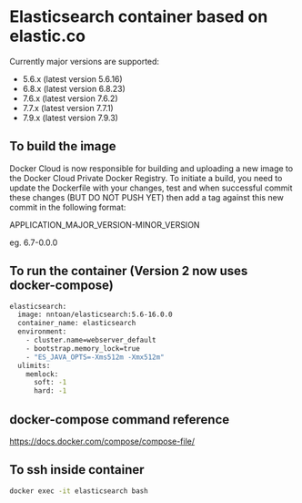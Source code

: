 # Elasticsearch container based on elastic.co

Currently major versions are supported:
- 5.6.x (latest version 5.6.16)
- 6.8.x (latest version 6.8.23)
- 7.6.x (latest version 7.6.2)
- 7.7.x (latest version 7.7.1)
- 7.9.x (latest version 7.9.3)

## To build the image
Docker Cloud is now responsible for building and uploading a new image to the Docker Cloud Private Docker Registry.
To initiate a build, you need to update the Dockerfile with your changes, test and when successful commit these changes (BUT DO NOT PUSH YET) then add a tag against this new commit in the following format:

APPLICATION_MAJOR_VERSION-MINOR_VERSION

eg.
6.7-0.0.0

## To run the container (Version 2 now uses docker-compose)
```bash
elasticsearch:
  image: nntoan/elasticsearch:5.6-16.0.0
  container_name: elasticsearch
  environment:
    - cluster.name=webserver_default
    - bootstrap.memory_lock=true
    - "ES_JAVA_OPTS=-Xms512m -Xmx512m"
  ulimits:
    memlock:
      soft: -1
      hard: -1
```

## docker-compose command reference
https://docs.docker.com/compose/compose-file/

## To ssh inside container
```bash
docker exec -it elasticsearch bash
```

